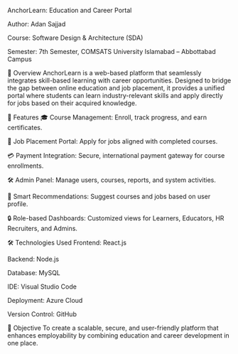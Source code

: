 AnchorLearn: Education and Career Portal

Author: Adan Sajjad

Course: Software Design & Architecture (SDA)

Semester: 7th Semester, COMSATS University Islamabad – Abbottabad Campus

📘 Overview
AnchorLearn is a web-based platform that seamlessly integrates skill-based learning with career opportunities. 
Designed to bridge the gap between online education and job placement, it provides a unified portal where students can 
learn industry-relevant skills and apply directly for jobs based on their acquired knowledge.

🎯 Features
🎓 Course Management: Enroll, track progress, and earn certificates.

💼 Job Placement Portal: Apply for jobs aligned with completed courses.

💳 Payment Integration: Secure, international payment gateway for course enrollments.

🛠 Admin Panel: Manage users, courses, reports, and system activities.

🧠 Smart Recommendations: Suggest courses and jobs based on user profile.

🔒 Role-based Dashboards: Customized views for Learners, Educators, HR Recruiters, and Admins.

🛠 Technologies Used
Frontend: React.js

Backend: Node.js

Database: MySQL

IDE: Visual Studio Code

Deployment: Azure Cloud

Version Control: GitHub

🚀 Objective
To create a scalable, secure, and user-friendly platform that enhances employability by combining education and career development in one place.
